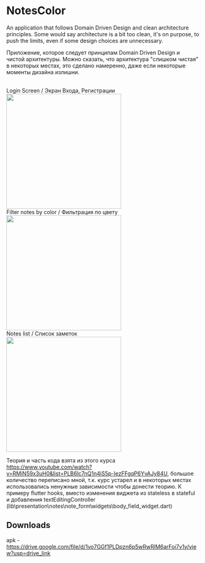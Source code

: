 # NotesColor

An application that follows Domain Driven Design and clean architecture principles. Some would say architecture is a bit too clean, it's on purpose, to push the limits, even if some design choices are unnecessary.

Приложение, которое следует принципам Domain Driven Design и чистой архитектуры. Можно сказать, что архитектура "слишком чистая" в некоторых местах, это сделано намеренно, даже если некоторые моменты дизайна излишни.

<br> Login Screen / Экран Входа, Регистрации
<br> <img src="https://github.com/Numka/DDD_app/assets/26344390/35d8a6c1-1fe0-4aae-829b-2efd06b1f128" width="300"> 
<br> Filter notes by color / Фильтрация по цвету
<br> <img src="https://github.com/Numka/DDD_app/assets/26344390/35b61ec5-8981-48d5-944c-87a5e0e933af" width="300"> 
<br> Notes list / Список заметок
<br> <img src="https://github.com/Numka/DDD_app/assets/26344390/9b6027ad-bf33-4bac-a340-14649244f073" width="300"> 

Теория и часть кода взята из этого курса https://www.youtube.com/watch?v=RMiN59x3uH0&list=PLB6lc7nQ1n4iS5p-IezFFgqP6YvAJy84U, большое количество переписано мной, т.к. курс устарел и в некоторых местах использовались ненужные зависимости чтобы донести теорию. К примеру flutter hooks, вместо изменения виджета из stateless в stateful и добавления textEditingController (lib\presentation\notes\note_form\widgets\body_field_widget.dart)

## Downloads

apk - https://drive.google.com/file/d/1vo7GGf1PLDpzn6p5wRwRlM6arFoi7v1y/view?usp=drive_link
